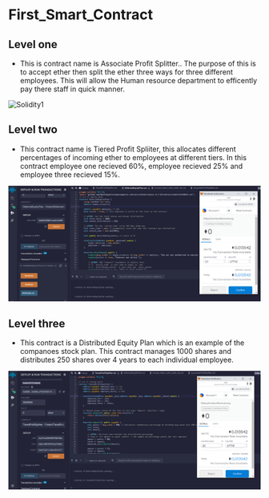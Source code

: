 # First_Smart_Contract

## Level one 

* This is contract name is Associate Profit Splitter.. The purpose of this is to accept ether then split the ether three ways for three different employees. This will allow the Human resource department to efficently pay there staff in quick manner. 

![Solidity1](C:\Users\Justi\Pictures\Solidity_Images\Solidity_1.PNG)


## Level two

* This contract name is Tiered Profit Spliiter, this allocates different percentages of incoming ether to employees at different tiers. In this contract employee one recieved 60%, employee recieved 25% and employee three recieved 15%. 

![Solidity1](Images/Solidity_2.PNG)


## Level three 

* This contract is a Distributed Equity Plan which is an example of the companoes stock plan. This contract manages 1000 shares and distributes 250 shares over 4 years to each individual employee.


![Solidity1](Images/Solidity_3.PNG)